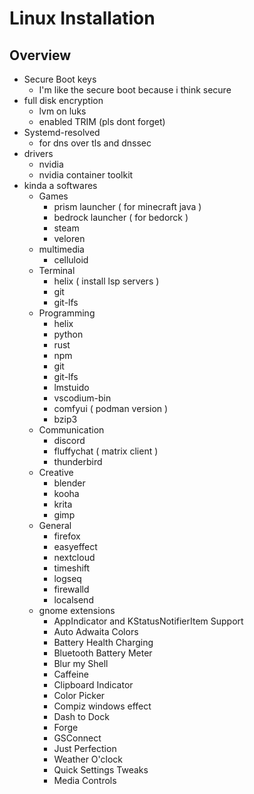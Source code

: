# Linux Installation

## Overview
- Secure Boot keys
  - I'm like the secure boot because i think secure
- full disk encryption
  - lvm on luks
  - enabled TRIM (pls dont forget)
- Systemd-resolved
  - for dns over tls and dnssec
- drivers
  - nvidia
  - nvidia container toolkit
- kinda a softwares
   - Games
     - prism launcher ( for minecraft java )
     - bedrock launcher ( for bedorck )
     - steam
     - veloren
   - multimedia
     - celluloid
   - Terminal
     - helix ( install lsp servers )
     - git
     - git-lfs 
   - Programming
     - helix
     - python
     - rust
     - npm
     - git
     - git-lfs
     - lmstuido
     - vscodium-bin
     - comfyui ( podman version )
     - bzip3
   - Communication
     - discord
     - fluffychat ( matrix client )
     - thunderbird
   - Creative
     - blender
     - kooha
     - krita
     - gimp
   - General
     - firefox
     - easyeffect
     - nextcloud
     - timeshift
     - logseq
     - firewalld 
     - localsend
   - gnome extensions
     - AppIndicator and KStatusNotifierItem Support
     - Auto Adwaita Colors
     - Battery Health Charging
     - Bluetooth Battery Meter
     - Blur my Shell
     - Caffeine
     - Clipboard Indicator
     - Color Picker
     - Compiz windows effect
     - Dash to Dock
     - Forge
     - GSConnect
     - Just Perfection
     - Weather O'clock
     - Quick Settings Tweaks
     - Media Controls
